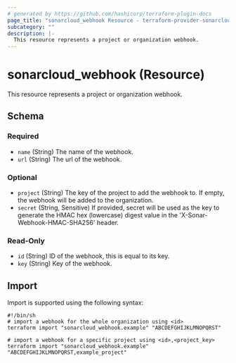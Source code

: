 ```yaml
---
# generated by https://github.com/hashicorp/terraform-plugin-docs
page_title: "sonarcloud_webhook Resource - terraform-provider-sonarcloud"
subcategory: ""
description: |-
  This resource represents a project or organization webhook.
---
```


# sonarcloud_webhook (Resource)

This resource represents a project or organization webhook.



<!-- schema generated by tfplugindocs -->
## Schema

### Required

- `name` (String) The name of the webhook.
- `url` (String) The url of the webhook.

### Optional

- `project` (String) The key of the project to add the webhook to. If empty, the webhook will be added to the organization.
- `secret` (String, Sensitive) If provided, secret will be used as the key to generate the HMAC hex (lowercase) digest value in the 'X-Sonar-Webhook-HMAC-SHA256' header.

### Read-Only

- `id` (String) ID of the webhook, this is equal to its key.
- `key` (String) Key of the webhook.

## Import

Import is supported using the following syntax:

```shell
#!/bin/sh
# import a webhook for the whole organization using <id>
terraform import "sonarcloud_webhook.example" "ABCDEFGHIJKLMNOPQRST"

# import a webhook for a specific project using <id>,<project_key>
terraform import "sonarcloud_webhook.example" "ABCDEFGHIJKLMNOPQRST,example_project"
```
